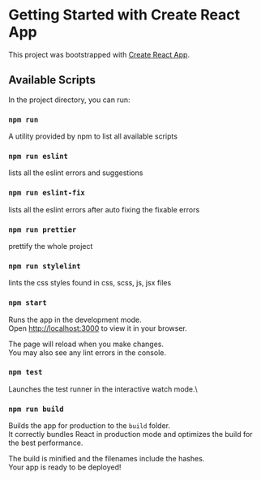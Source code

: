 # Getting Started with Create React App

This project was bootstrapped with [Create React App](https://github.com/facebook/create-react-app).

## Available Scripts

In the project directory, you can run:

### `npm run`

A utility provided by npm to list all available scripts

### `npm run eslint`

lists all the eslint errors and suggestions

### `npm run eslint-fix`

lists all the eslint errors after auto fixing the fixable errors

### `npm run prettier`

prettify the whole project

### `npm run stylelint`

lints the css styles found in css, scss, js, jsx files

### `npm start`

Runs the app in the development mode.\
Open [http://localhost:3000](http://localhost:3000) to view it in your browser.

The page will reload when you make changes.\
You may also see any lint errors in the console.

### `npm test`

Launches the test runner in the interactive watch mode.\

### `npm run build`

Builds the app for production to the `build` folder.\
It correctly bundles React in production mode and optimizes the build for the best performance.

The build is minified and the filenames include the hashes.\
Your app is ready to be deployed!
